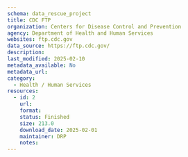 ```yaml
---
schema: data_rescue_project 
title: CDC FTP
organization: Centers for Disease Control and Prevention
agency: Department of Health and Human Services
websites: ftp.cdc.gov
data_source: https://ftp.cdc.gov/
description: 
last_modified: 2025-02-10
metadata_available: No
metadata_url: 
category:
  - Health / Human Services
resources:
  - id: 2
    url: 
    format: 
    status: Finished
    size: 213.0
    download_date: 2025-02-01
    maintainer: DRP
    notes: 
---
```

